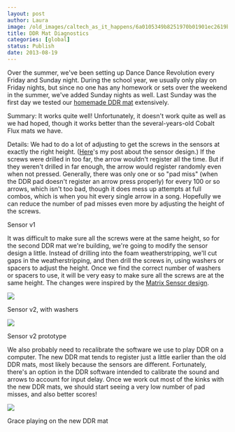 ```yaml
---
layout: post
author: Laura
image: /old_images/caltech_as_it_happens/6a0105349b8251970b01901ec2619b970b.png
title: DDR Mat Diagnostics 
categories: [global]
status: Publish
date: 2013-08-19
---
```


Over the summer, we've been setting up Dance Dance Revolution every Friday and Sunday night. During the school year, we usually only play on Friday nights, but since no one has any homework or sets over the weekend in the summer, we've added Sunday nights as well. Last Sunday was the first day we tested our [homemade DDR mat](https://caltech.typepad.com/caltech_as_it_happens/2013/08/first-ddr-mat-almost-done.html) extensively.

Summary: It works quite well! Unfortunately, it doesn't work quite as well as we had hoped, though it works better than the several-years-old Cobalt Flux mats we have.

Details: We had to do a lot of adjusting to get the screws in the sensors at exactly the right height. ([Here](https://caltech.typepad.com/caltech_as_it_happens/2013/07/ddr-mat-sensor-testing.html)'s my post about the sensor design.) If the screws were drilled in too far, the arrow wouldn't register all the time. But if they weren't drilled in far enough, the arrow would register randomly even when not pressed. Generally, there was only one or so "pad miss" (when the DDR pad doesn't register an arrow press properly) for every 100 or so arrows, which isn't too bad, though it does mess up attempts at full combos, which is when you hit every single arrow in a song. Hopefully we can reduce the number of pad misses even more by adjusting the height of the screws.

Sensor v1

It was difficult to make sure all the screws were at the same height, so for the second DDR mat we're building, we're going to modify the sensor design a little. Instead of drilling into the foam weatherstripping, we'll cut gaps in the weatherstripping, and then drill the screws in, using washers or spacers to adjust the height. Once we find the correct number of washers or spacers to use, it will be very easy to make sure all the screws are at the same height. The changes were inspired by the [Matrix Sensor design](https://members.shaw.ca/lluk/ddrpad/). 


![](/old_images/caltech_as_it_happens/6a0105349b8251970b019104b84974970c.png)

Sensor v2, with washers


![](/old_images/caltech_as_it_happens/6a0105349b8251970b019104c5f8c8970c.jpg)

Sensor v2 prototype

We also probably need to recalibrate the software we use to play DDR on a computer. The new DDR mat tends to register just a little earlier than the old DDR mats, most likely because the sensors are different. Fortunately, there's an option in the DDR software intended to calibrate the sound and arrows to account for input delay. Once we work out most of the kinks with the new DDR mats, we should start seeing a very low number of pad misses, and also better scores!


![](/old_images/caltech_as_it_happens/6a0105349b8251970b0192ac9661ad970d.jpg)

Grace playing on the new DDR mat


